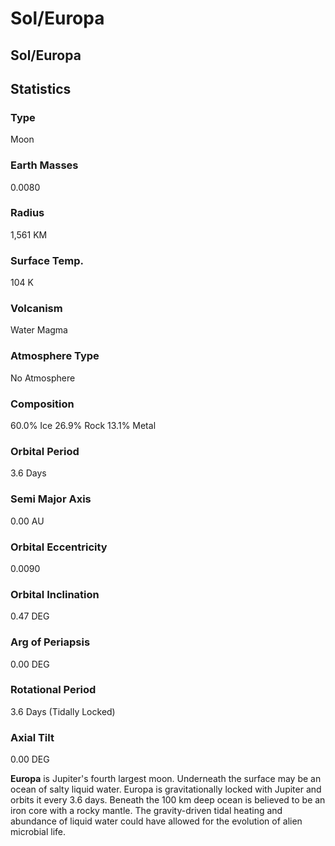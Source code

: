 # Sol/Europa
## Sol/Europa

		

## Statistics

### Type

Moon

### Earth Masses

0.0080

### Radius

1,561 KM

### Surface Temp.

104 K

### Volcanism

Water Magma

### Atmosphere Type

No Atmosphere

### Composition

60.0% Ice
26.9% Rock
13.1% Metal

### Orbital Period

3.6 Days

### Semi Major Axis

0.00 AU

### Orbital Eccentricity

0.0090

### Orbital Inclination

0.47 DEG

### Arg of Periapsis

0.00 DEG

### Rotational Period

3.6 Days (Tidally Locked)

### Axial Tilt

0.00 DEG

**Europa** is Jupiter's fourth largest moon. Underneath the surface may be an ocean of salty liquid water. Europa is gravitationally locked with Jupiter and orbits it every 3.6 days. Beneath the 100 km deep ocean is believed to be an iron core with a rocky mantle. The gravity-driven tidal heating and abundance of liquid water could have allowed for the evolution of alien microbial life.